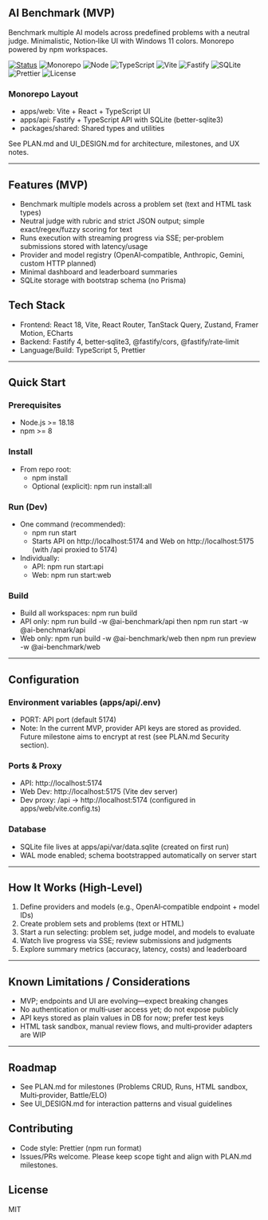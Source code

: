 ## AI Benchmark (MVP)

Benchmark multiple AI models across predefined problems with a neutral judge. Minimalistic, Notion‑like UI with Windows 11 colors. Monorepo powered by npm workspaces.

[![Status](https://img.shields.io/badge/status-MVP%20WIP-orange)](./PLAN.md)
![Monorepo](https://img.shields.io/badge/monorepo-npm%20workspaces-blueviolet)
![Node](https://img.shields.io/badge/node-%3E%3D18.18-339933?logo=node.js)
![TypeScript](https://img.shields.io/badge/TypeScript-5.x-3178C6?logo=typescript)
![Vite](https://img.shields.io/badge/Vite-5.x-646CFF?logo=vite)
![Fastify](https://img.shields.io/badge/Fastify-4.x-000000?logo=fastify)
![SQLite](https://img.shields.io/badge/SQLite-3-003B57?logo=sqlite)
![Prettier](https://img.shields.io/badge/code_style-Prettier-ff69b4?logo=prettier)
![License](https://img.shields.io/badge/License-MIT-yellow.svg)

### Monorepo Layout
- apps/web: Vite + React + TypeScript UI
- apps/api: Fastify + TypeScript API with SQLite (better-sqlite3)
- packages/shared: Shared types and utilities

See PLAN.md and UI_DESIGN.md for architecture, milestones, and UX notes.

---

## Features (MVP)
- Benchmark multiple models across a problem set (text and HTML task types)
- Neutral judge with rubric and strict JSON output; simple exact/regex/fuzzy scoring for text
- Runs execution with streaming progress via SSE; per‑problem submissions stored with latency/usage
- Provider and model registry (OpenAI‑compatible, Anthropic, Gemini, custom HTTP planned)
- Minimal dashboard and leaderboard summaries
- SQLite storage with bootstrap schema (no Prisma)

## Tech Stack
- Frontend: React 18, Vite, React Router, TanStack Query, Zustand, Framer Motion, ECharts
- Backend: Fastify 4, better‑sqlite3, @fastify/cors, @fastify/rate‑limit
- Language/Build: TypeScript 5, Prettier

---

## Quick Start

### Prerequisites
- Node.js >= 18.18
- npm >= 8

### Install
- From repo root:
  - npm install
  - Optional (explicit): npm run install:all

### Run (Dev)
- One command (recommended):
  - npm run start
  - Starts API on http://localhost:5174 and Web on http://localhost:5175 (with /api proxied to 5174)
- Individually:
  - API: npm run start:api
  - Web: npm run start:web

### Build
- Build all workspaces: npm run build
- API only: npm run build -w @ai-benchmark/api then npm run start -w @ai-benchmark/api
- Web only: npm run build -w @ai-benchmark/web then npm run preview -w @ai-benchmark/web

---

## Configuration

### Environment variables (apps/api/.env)
- PORT: API port (default 5174)
- Note: In the current MVP, provider API keys are stored as provided. Future milestone aims to encrypt at rest (see PLAN.md Security section).

### Ports & Proxy
- API: http://localhost:5174
- Web Dev: http://localhost:5175 (Vite dev server)
- Dev proxy: /api -> http://localhost:5174 (configured in apps/web/vite.config.ts)

### Database
- SQLite file lives at apps/api/var/data.sqlite (created on first run)
- WAL mode enabled; schema bootstrapped automatically on server start

---

## How It Works (High‑Level)
1) Define providers and models (e.g., OpenAI‑compatible endpoint + model IDs)
2) Create problem sets and problems (text or HTML)
3) Start a run selecting: problem set, judge model, and models to evaluate
4) Watch live progress via SSE; review submissions and judgments
5) Explore summary metrics (accuracy, latency, costs) and leaderboard

---

## Known Limitations / Considerations
- MVP; endpoints and UI are evolving—expect breaking changes
- No authentication or multi‑user access yet; do not expose publicly
- API keys stored as plain values in DB for now; prefer test keys
- HTML task sandbox, manual review flows, and multi‑provider adapters are WIP

---

## Roadmap
- See PLAN.md for milestones (Problems CRUD, Runs, HTML sandbox, Multi‑provider, Battle/ELO)
- See UI_DESIGN.md for interaction patterns and visual guidelines

## Contributing
- Code style: Prettier (npm run format)
- Issues/PRs welcome. Please keep scope tight and align with PLAN.md milestones.

## License
MIT